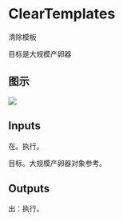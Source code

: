 # ClearTemplates

清除模板

目标是大规模产卵器

## 图示

![]($-20221218-20594628.png)

## Inputs

在。执行。

目标。大规模产卵器对象参考。  

## Outputs

出：执行。
